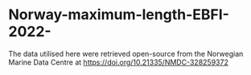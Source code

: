 # Norway-maximum-length-EBFI-2022-

The data utilised here were retrieved open-source from the Norwegian Marine Data Centre at https://doi.org/10.21335/NMDC-328259372
